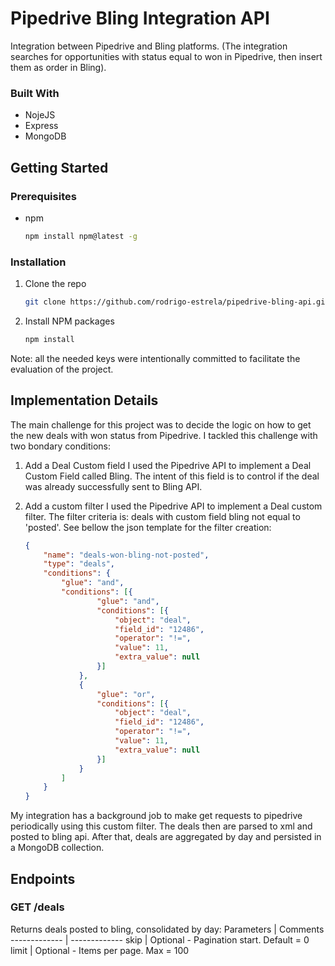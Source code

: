 # Pipedrive Bling Integration API

Integration between Pipedrive and Bling platforms. (The integration searches for opportunities with status equal to won in Pipedrive, then insert them as order in Bling).

### Built With
- NojeJS
- Express
- MongoDB

## Getting Started

### Prerequisites
* npm
  ```sh
  npm install npm@latest -g
  ```

### Installation
1. Clone the repo
   ```sh
   git clone https://github.com/rodrigo-estrela/pipedrive-bling-api.git
   ```
2. Install NPM packages
   ```sh
   npm install
   ```
Note: all the needed keys were intentionally committed to facilitate the evaluation of the project.


## Implementation Details
The main challenge for this project was to decide the logic on how to get the new deals with won status from Pipedrive. I tackled this challenge with two bondary conditions:
  1. Add a Deal Custom field
    I used the Pipedrive API to implement a Deal Custom Field called Bling. The intent of this field is to control if the deal was already successfully sent to Bling API.

  2. Add a custom filter
    I used the Pipedrive API to implement a Deal custom filter. The filter criteria is: deals with custom field bling not equal to 'posted'. See bellow the json template for the filter creation:
      ```json
      {
          "name": "deals-won-bling-not-posted",
          "type": "deals",
          "conditions": {
              "glue": "and",
              "conditions": [{
                      "glue": "and",
                      "conditions": [{
                          "object": "deal",
                          "field_id": "12486",
                          "operator": "!=",
                          "value": 11,
                          "extra_value": null
                      }]
                  },
                  {
                      "glue": "or",
                      "conditions": [{
                          "object": "deal",
                          "field_id": "12486",
                          "operator": "!=",
                          "value": 11,
                          "extra_value": null
                      }]
                  }
              ]
          }
      }
      ```
My integration has a background job to make get requests to pipedrive periodically using this custom filter.
The deals then are parsed to xml and posted to bling api. After that, deals are aggregated by day and persisted in a MongoDB collection.

## Endpoints
### GET /deals
Returns deals posted to bling, consolidated by day:
Parameters | Comments
------------- | -------------
skip | Optional - Pagination start. Default = 0
limit  | Optional - Items per page. Max = 100

